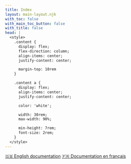 ```yaml
---
title: Index
layout: main-layout.njk
with_toc: false
with_main_toc_button: false
with_title: false
head: |
  <style>
    .content {
      display: flex;
      flex-direction: column;
      align-items: center;
      justify-content: center;

      margin-top: 10rem
    }

    .content a {
      display: flex;
      align-items: center;
      justify-content: center;

      color: 'white';

      width: 30rem;
      max-width: 90%;

      min-height: 7rem;
      font-size: 2rem;
    }
  </style>
---
```


<div class="d-flex flex-column content">
  <a href="en/" class="btn btn-primary mb-4"> 🇬🇧 English documentation</a>
  <a href="fr/" class="btn btn-outline-secondary"> 🇫🇷 Documentation en français</a>
</div>

